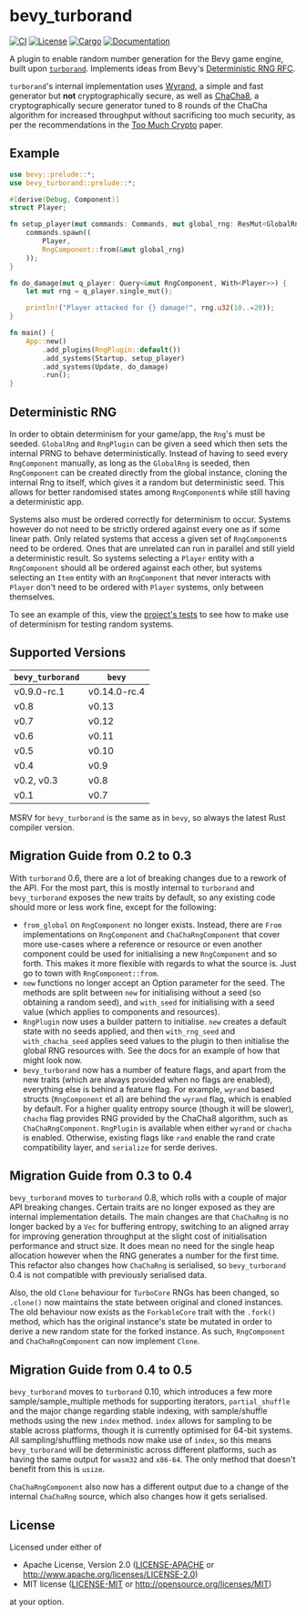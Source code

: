 # bevy_turborand

[![CI](https://github.com/Bluefinger/bevy_turborand/actions/workflows/ci.yml/badge.svg)](https://github.com/Bluefinger/bevy_turborand/actions/workflows/ci.yml)
[![License](https://img.shields.io/badge/license-Apache--2.0_OR_MIT-blue.svg)](https://github.com/Bluefinger/bevy_turborand)
[![Cargo](https://img.shields.io/crates/v/bevy_turborand.svg)](https://crates.io/crates/bevy_turborand)
[![Documentation](https://docs.rs/bevy_turborand/badge.svg)](https://docs.rs/bevy_turborand)

A plugin to enable random number generation for the Bevy game engine, built upon [`turborand`](https://github.com/Bluefinger/turborand). Implements ideas from Bevy's [Deterministic RNG RFC](https://github.com/bevyengine/rfcs/pull/55).

`turborand`'s internal implementation uses [Wyrand](https://github.com/wangyi-fudan/wyhash), a simple and fast generator but **not** cryptographically secure, as well as [ChaCha8](https://cr.yp.to/chacha.html), a cryptographically secure generator tuned to 8 rounds of the ChaCha algorithm for increased throughput without sacrificing too much security, as per the recommendations in the [Too Much Crypto](https://eprint.iacr.org/2019/1492.pdf) paper.

## Example

```rust
use bevy::prelude::*;
use bevy_turborand::prelude::*;

#[derive(Debug, Component)]
struct Player;

fn setup_player(mut commands: Commands, mut global_rng: ResMut<GlobalRng>) {
    commands.spawn((
        Player,
        RngComponent::from(&mut global_rng)
    ));
}

fn do_damage(mut q_player: Query<&mut RngComponent, With<Player>>) {
    let mut rng = q_player.single_mut();

    println!("Player attacked for {} damage!", rng.u32(10..=20));
}

fn main() {
    App::new()
        .add_plugins(RngPlugin::default())
        .add_systems(Startup, setup_player)
        .add_systems(Update, do_damage)
        .run();
}
```

## Deterministic RNG

In order to obtain determinism for your game/app, the `Rng`'s must be seeded. `GlobalRng` and `RngPlugin` can be given a seed which then sets the internal PRNG to behave deterministically. Instead of having to seed every `RngComponent` manually, as long as the `GlobalRng` is seeded, then `RngComponent` can be created directly from the global instance, cloning the internal Rng to itself, which gives it a random but deterministic seed. This allows for better randomised states among `RngComponent`s while still having a deterministic app.

Systems also must be ordered correctly for determinism to occur. Systems however do not need to be strictly ordered against every one as if some linear path. Only related systems that access a given set of `RngComponent`s need to be ordered. Ones that are unrelated can run in parallel and still yield a deterministic result. So systems selecting a `Player` entity with a `RngComponent` should all be ordered against each other, but systems selecting an `Item` entity with an `RngComponent` that never interacts with `Player` don't need to be ordered with `Player` systems, only between themselves.

To see an example of this, view the [project's tests](tests/determinism.rs) to see how to make use of determinism for testing random systems.

## Supported Versions

| `bevy_turborand`   | `bevy`       |
|--------------------|--------------|
| v0.9.0-rc.1        | v0.14.0-rc.4 |
| v0.8               | v0.13        |
| v0.7               | v0.12        |
| v0.6               | v0.11        |
| v0.5               | v0.10        |
| v0.4               | v0.9         |
| v0.2, v0.3         | v0.8         |
| v0.1               | v0.7         |

MSRV for `bevy_turborand` is the same as in `bevy`, so always the latest Rust compiler version.

## Migration Guide from 0.2 to 0.3

With `turborand` 0.6, there are a lot of breaking changes due to a rework of the API. For the most part, this is mostly internal to `turborand` and `bevy_turborand` exposes the new traits by default, so any existing code should more or less work fine, except for the following:

- `from_global` on `RngComponent` no longer exists. Instead, there are `From` implementations on `RngComponent` and `ChaChaRngComponent` that cover more use-cases where a reference or resource or even another component could be used for initialising a new `RngComponent` and so forth. This makes it more flexible with regards to what the source is. Just go to town with `RngComponent::from`.
- `new` functions no longer accept an Option parameter for the seed. The methods are split between `new` for initialising without a seed (so obtaining a random seed), and `with_seed` for initialising with a seed value (which applies to components and resources).
- `RngPlugin` now uses a builder pattern to initialise. `new` creates a default state with no seeds applied, and then `with_rng_seed` and `with_chacha_seed` applies seed values to the plugin to then initialise the global RNG resources with. See the docs for an example of how that might look now.
- `bevy_turborand` now has a number of feature flags, and apart from the new traits (which are always provided when no flags are enabled), everything else is behind a feature flag. For example, `wyrand` based structs (`RngComponent` et al) are behind the `wyrand` flag, which is enabled by default. For a higher quality entropy source (though it will be slower), `chacha` flag provides RNG provided by the ChaCha8 algorithm, such as `ChaChaRngComponent`. `RngPlugin` is available when either `wyrand` or `chacha` is enabled. Otherwise, existing flags like `rand` enable the rand crate compatibility layer, and `serialize` for serde derives.

## Migration Guide from 0.3 to 0.4

`bevy_turborand` moves to `turborand` 0.8, which rolls with a couple of major API breaking changes. Certain traits are no longer exposed as they are internal implementation details. The main changes are that `ChaChaRng` is no longer backed by a `Vec` for buffering entropy, switching to an aligned array for improving generation throughput at the slight cost of initialisation performance and struct size. It does mean no need for the single heap allocation however when the RNG generates a number for the first time. This refactor also changes how `ChaChaRng` is serialised, so `bevy_turborand` 0.4 is not compatible with previously serialised data.

Also, the old `Clone` behaviour for `TurboCore` RNGs has been changed, so `.clone()` now maintains the state between original and cloned instances. The old behaviour now exists as the `ForkableCore` trait with the `.fork()` method, which has the original instance's state be mutated in order to derive a new random state for the forked instance. As such, `RngComponent` and `ChaChaRngComponent` can now implement `Clone`.

## Migration Guide from 0.4 to 0.5

`bevy_turborand` moves to `turborand` 0.10, which introduces a few more sample/sample_multiple methods for supporting iterators, `partial_shuffle` and the major change regarding stable indexing, with sample/shuffle methods using the new `index` method. `index` allows for sampling to be stable across platforms, though it is currently optimised for 64-bit systems. All sampling/shuffling methods now make use of `index`, so this means `bevy_turborand` will be deterministic across different platforms, such as having the same output for `wasm32` and `x86-64`. The only method that doesn't benefit from this is `usize`.

`ChaChaRngComponent` also now has a different output due to a change of the internal `ChaChaRng` source, which also changes how it gets serialised.

## License

Licensed under either of

- Apache License, Version 2.0 ([LICENSE-APACHE](LICENSE-APACHE) or http://www.apache.org/licenses/LICENSE-2.0)
- MIT license ([LICENSE-MIT](LICENSE-MIT) or http://opensource.org/licenses/MIT)

at your option.
